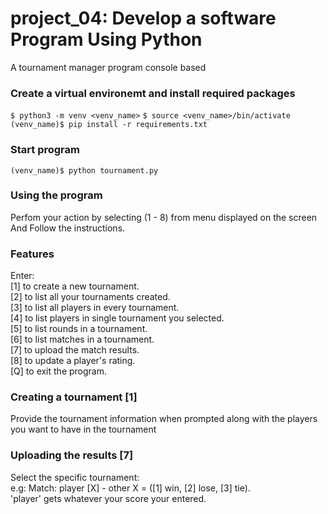 # project_04: Develop a software Program Using Python
A tournament manager program console based
### Create a virtual environemt and install required packages
`$ python3 -m venv <venv_name>`
`$ source <venv_name>/bin/activate`
`(venv_name)$ pip install -r requirements.txt`
### Start program
`(venv_name)$ python tournament.py`

### Using the program
Perfom your action by selecting (1 - 8) from menu displayed on the screen
And Follow the instructions.
### Features
Enter:  
[1] to create a new tournament.    
[2] to list all your tournaments created.    
[3] to list all players in every tournament.      
[4] to list players in single tournament you selected.      
[5] to list rounds in a tournament.      
[6] to list matches in a tournament.       
[7] to upload the match results.      
[8] to update a player's rating.      
[Q] to exit the program.       

### Creating a tournament [1]
Provide the tournament information when prompted along with the players you want to have in the tournament

### Uploading the results [7]
Select the specific tournament:      
e.g: Match: player [X] - other X = ([1] win, [2] lose, [3] tie).     
'player' gets whatever your score your entered.    

